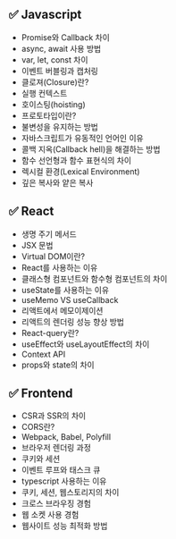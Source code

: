 ## ✅ Javascript
- Promise와 Callback 차이
- async, await 사용 방법
- var, let, const 차이
- 이벤트 버블링과 캡처링
- 클로져(Closure)란?
- 실행 컨텍스트
- 호이스팅(hoisting)
- 프로토타입이란?
- 불변성을 유지하는 방법
- 자바스크립트가 유동적인 언어인 이유
- 콜백 지옥(Callback hell)을 해결하는 방법
- 함수 선언형과 함수 표현식의 차이
- 렉시컬 환경(Lexical Environment)
- 깊은 복사와 얕은 복사

## ✅ React
- 생명 주기 메서드
- JSX 문법
- Virtual DOM이란?
- React를 사용하는 이유
- 클래스형 컴포넌트와 함수형 컴포넌트의 차이
- useState를 사용하는 이유
- useMemo VS useCallback
- 리액트에서 메모이제이션
- 리액트의 렌더링 성능 향상 방법
- React-query란?
- useEffect와 useLayoutEffect의 차이
- Context API
- props와 state의 차이

## ✅ Frontend
- CSR과 SSR의 차이
- CORS란?
- Webpack, Babel, Polyfill
- 브라우저 렌더링 과정
- 쿠키와 세션
- 이벤트 루프와 태스크 큐
- typescript 사용하는 이유
- 쿠키, 세션, 웹스토리지의 차이
- 크로스 브라우징 경험
- 웹 소켓 사용 경험
- 웹사이트 성능 최적화 방법

